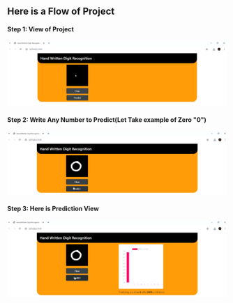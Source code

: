 <h2>Here is a Flow of Project</h2>

<h4>Step 1: View of Project </h4>
<img src = "https://github.com/Tanay7227/Handwritten-Digit-Recognition/blob/main/Hand-Written-Digit-Recognition-master/images/0.png">
<h4>Step 2: Write Any Number to Predict(Let Take example of Zero "0")</h4>
<img src = "https://github.com/Tanay7227/Handwritten-Digit-Recognition/blob/main/Hand-Written-Digit-Recognition-master/images/1.png">
<h4>Step 3: Here is Prediction View</h4>
<img src = "https://github.com/Tanay7227/Handwritten-Digit-Recognition/blob/main/Hand-Written-Digit-Recognition-master/images/2.png">
